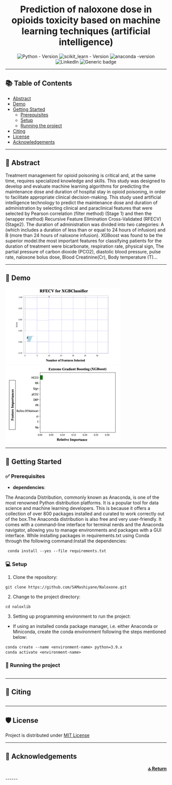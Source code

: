 <div align="center">
<h1 align="center"><strong>  Prediction of naloxone dose in opioids toxicity based on machine learning techniques (artificial intelligence)</strong></h1> 
 
 ![Python - Version]( https://img.shields.io/badge/Python-3.9+-FFD43B?style=for-the-badge&logo=python&logoColor=blue)
 ![scikit_learn - Version](https://img.shields.io/badge/scikit_learn-1.4+-F7931E?style=for-the-badge&logo=scikit-learn&logoColor=white)
 ![anaconda -version](https://img.shields.io/badge/conda-4.x-342B029.svg?&style=for-the-badge&logo=anaconda&logoColor=white)
 ![LinkedIn](https://img.shields.io/badge/LinkedIn-0077B5?style=for-the-badge&logo=linkedin&logoColor=white)
 ![Generic badge](https://img.shields.io/badge/License-MIT-<COLOR>.svg?style=for-the-badge)
 
 
</div>

----

## 📚 Table of Contents
- [Abstract](#Abstract)
- [Demo](#demo)
- [Getting Started](#getting-started)
  - [Prerequisites](#prerequisites)
  - [Setup ](#setup)
  - [Running the project ](#running-the-project)
- [Citing](#citing)
- [License](#license)
- [Acknowledgements](#acknowledgements)

---- 
## 📌 Abstract <a name="Abstract"></a>
Treatment management for opioid poisoning is critical and, at the same time, requires specialized knowledge and skills. This study was designed to develop and evaluate machine learning algorithms for predicting the maintenance dose and duration of hospital stay in opioid poisoning, in order to facilitate appropriate clinical decision-making.
This study used artificial intelligence technology to predict the maintenance dose and duration of administration by selecting clinical and paraclinical features that were selected by Pearson correlation (filter method) (Stage 1) and then the (wrapper method) Recursive Feature Elimination Cross-Validated (RFECV) (Stage2).
The duration of administration was divided into two categories: A (which includes a duration of less than or equal to 24 hours of infusion) and B (more than 24 hours of naloxone infusion). XGBoost was found to be the superior model.the most important features for classifying patients for the duration of treatment were bicarbonate, respiration rate, physical sign, The partial pressure of carbon dioxide (PCO2), diastolic blood pressure, pulse rate, naloxone bolus dose, Blood Creatinine(Cr), Body temperature (T)...

----
## 💫 Demo <a name="demo"></a>

![](https://github.com/SAMashiyane/Naloxone/blob/main/figures/RFECV_XGBClassifier.gif)
![](https://github.com/SAMashiyane/Naloxone/blob/main/figures/Feature.gif)

----
## 🚀 Getting Started <a name="getting-started"></a>

### ✅ Prerequisites <a name="prerequisites"></a>

- <b> dependencies</b>:

The Anaconda Distribution, commonly known as Anaconda, is one of the most renowned Python distribution platforms.
It is a popular tool for data science and machine learning developers. This is because it offers a collection of over 800 packages installed and curated to work correctly out of the box.The Anaconda distribution is also free and very user-friendly. It comes with a command-line interface for terminal nerds and the Anaconda navigator, allowing you to manage environments and packages with a GUI interface.
While installing packages in requirements.txt using Conda through the following command:Install the dependencies:
```shell
 conda install --yes --file requirements.txt
```

### 💻 Setup <a name="setup"></a>

1. Clone the repository:
 ```shell
 git clone https://github.com/SAMashiyane/Naloxone.git
 ```
 2. Change to the project directory:
 ```shell
 cd naloxlib
 ```
 3. Setting up programming environment to run the project:
 
 - If using an installed <a hre="https://docs.conda.io/en/latest/">conda</a> package manager, i.e. either Anaconda or Miniconda, create the conda environment following the steps mentioned below:
 ```shell
 conda create --name <environment-name> python=3.9.x
 conda activate <environment-name>
 ```

### 🤖 Running the project <a name="running-the-project"></a>
```

```

----
## 📝 Citing <a name="citing"></a>
```

```
----

## 🛡️ License <a name="license"></a>
Project is distributed under [MIT License](https://github.com/SAMashiyane/Naloxone/blob/main/LICENSE)

---
## 👏 Acknowledgements <a name="acknowledgements"></a>


<p align="right">
 <a href="#top"><b>🔝 Return </b></a>
</p>
------





